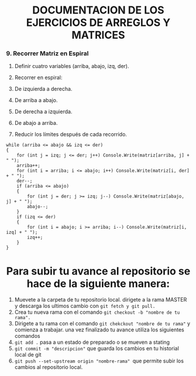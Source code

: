 <h1 align="center">DOCUMENTACION DE LOS EJERCICIOS DE ARREGLOS Y MATRICES</h1>

### 9. Recorrer Matriz en Espiral

1. Definir cuatro variables (arriba, abajo, izq, der).

2. Recorrer en espiral:

3. De izquierda a derecha.

4. De arriba a abajo.

5. De derecha a izquierda.

6. De abajo a arriba.

7. Reducir los límites después de cada recorrido.

```
while (arriba <= abajo && izq <= der)
{
    for (int j = izq; j <= der; j++) Console.Write(matriz[arriba, j] + " ");
    arriba++;
    for (int i = arriba; i <= abajo; i++) Console.Write(matriz[i, der] + " ");
    der--;
    if (arriba <= abajo)
    {
        for (int j = der; j >= izq; j--) Console.Write(matriz[abajo, j] + " ");
        abajo--;
    }
    if (izq <= der)
    {
        for (int i = abajo; i >= arriba; i--) Console.Write(matriz[i, izq] + " ");
        izq++;
    }
}
```

<h1 align= "center">Para subir tu avance al repositorio se hace de la siguiente manera:</h1>

1. Muevete a la carpeta de tu repositorio local.
   dirigete a la rama MASTER y descarga los ultimos cambio con `git fetch y git pull.`
2. Crea tu nueva rama con el comando `git checkout -b "nombre de tu rama".`
3. Dirigete a tu rama con el comando `git chekckout "nombre de tu rama"` y comienza a trabajar.
   una vez finalizado tu avance utiliza los siguientes comandos
4. `git add .` pasa a un estado de preparado o se mueven a stating
5. `git commit -m "descripcion"` que guarda los cambios en tu historial local de git
6. `git push --set-upstream origin "nombre-rama" `que permite subir los cambios al repositorio local.
